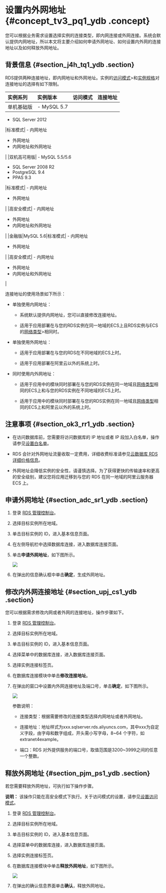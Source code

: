 # 设置内外网地址 {#concept_tv3_pq1_ydb .concept}

您可以根据业务需求设置选择实例的连接类型，即内网连接或外网连接。系统会默认提供内网地址，所以本文将主要介绍如何申请外网地址、如何设置内外网的连接地址以及如何释放外网地址。

## 背景信息 {#section_j4h_tq1_ydb .section}

RDS提供两种连接地址，即内网地址和外网地址。实例的[访问模式](cn.zh-CN/用户指南/网络管理/设置访问模式.md#)\>和[实例规格](../../../../cn.zh-CN/产品简介/实例规格/实例规格表.md)对连接地址的选择有如下限制。

|实例系列|实例版本|访问模式|连接地址|
|:---|:---|:---|:---|
|单机基础版| -   MySQL 5.7
-   SQL Server 2012

 |标准模式| -   内网地址
-   外网地址
-   内网地址和外网地址

 |
|双机高可用版| -   MySQL 5.5/5.6
-   SQL Server 2008 R2
-   PostgreSQL 9.4
-   PPAS 9.3

 |标准模式| -   内网地址
-   外网地址

 |
|高安全模式| -   内网地址
-   外网地址
-   内网地址和外网地址

 |
|金融版|MySQL 5.6|标准模式| -   内网地址
-   外网地址

 |
|高安全模式| -   内网地址
-   外网地址
-   内网地址和外网地址

 |

连接地址的使用场景如下所示：

-   单独使用内网地址：

    -   系统默认提供内网地址，您可以直接修改连接地址。

    -   适用于应用部署在与您的RDS实例在同一地域的ECS上且RDS实例与ECS的[网络类型](cn.zh-CN/用户指南/网络管理/设置网络类型.md#)\>相同时。

-   单独使用外网地址：

    -   适用于应用部署在与您的RDS在不同地域的ECS上时。

    -   适用于应用部署在阿里云以外的系统上时。

-   同时使用内外网地址：

    -   适用于应用中的模块同时部署在与您的RDS实例在同一地域且[网络类型](cn.zh-CN/用户指南/网络管理/设置网络类型.md#)相同的ECS上和与您的RDS实例在不同地域的ECS上时。

    -   适用于应用中的模块同时部署在与您的RDS实例在同一地域且[网络类型](cn.zh-CN/用户指南/网络管理/设置网络类型.md#)相同的ECS上和阿里云以外的系统上时。


## 注意事项 {#section_ok3_rr1_ydb .section}

-   在访问数据库前，您需要将访问数据库的 IP 地址或者 IP 段加入白名单，操作请参见[设置白名单](cn.zh-CN/用户指南/安全管理/设置白名单.md#)。

-   RDS 会针对外网地址流量收取一定费用，详细收费标准请参见[云数据库 RDS 详细价格信息](https://www.aliyun.com/price/product#/rds/detail)。

-   外网地址会降低实例的安全性，请谨慎选择。为了获得更快的传输速率和更高的安全级别，建议您将应用迁移到与您的 RDS 在同一地域的阿里云服务器 ECS 上。


## 申请外网地址 {#section_adc_sr1_ydb .section}

1.  登录 [RDS 管理控制台](https://rds.console.aliyun.com/)。
2.  选择目标实例所在地域。
3.  单击目标实例的 ID，进入基本信息页面。
4.  在左侧导航栏中选择数据库连接，进入数据库连接页面。
5.  单击**申请外网地址**，如下图所示。

    ![](http://static-aliyun-doc.oss-cn-hangzhou.aliyuncs.com/assets/img/7945/3991_zh-CN.png)

6.  在弹出的信息确认框中单击**确定**，生成外网地址。

## 修改内外网连接地址 {#section_upj_cs1_ydb .section}

您可以根据需求修改内网或者外网的连接地址，操作步骤如下。

1.  登录 [RDS 管理控制台](https://rds.console.aliyun.com/)。
2.  选择目标实例所在地域。
3.  单击目标实例的 ID，进入基本信息页面。
4.  选择菜单中的数据库连接，进入数据库连接页面。
5.  选择实例连接标签页。
6.  在数据库连接模块中单击**修改连接地址**。
7.  在弹出的窗口中设置内外网连接地址及端口号，单击**确定**，如下图所示。

    ![](http://static-aliyun-doc.oss-cn-hangzhou.aliyuncs.com/assets/img/7945/3992_zh-CN.png)

    参数说明：

    -   连接类型：根据需要修改的连接类型选择内网地址或者外网地址。

    -   连接地址：地址样式为xxx.sqlserver.rds.aliyuncs.com，其中xxx为自定义字段，由字母和数字组成，开头需小写字母，8~64 个字符，如extranet4example。

    -   端口：RDS 对外提供服务的端口号，取值范围是3200~3999之间的任意一个整数。


## 释放外网地址 {#section_pjm_ps1_ydb .section}

若您需要释放外网地址，可执行如下操作步骤。

**说明：** 该操作只能在高安全模式下执行。关于访问模式的设置，请参见[设置访问模式](cn.zh-CN/用户指南/网络管理/设置访问模式.md#)。

1.  登录 [RDS 管理控制台](https://rds.console.aliyun.com/)。
2.  选择目标实例所在地域。
3.  单击目标实例的 ID，进入基本信息页面。
4.  选择菜单中的数据库连接，进入数据库连接页面。
5.  选择实例连接标签页。
6.  在数据库连接模块中单击**释放外网地址**，如下图所示。

    ![](http://static-aliyun-doc.oss-cn-hangzhou.aliyuncs.com/assets/img/7945/3993_zh-CN.png)

7.  在弹出的确认信息界面单击**确认**，释放外网地址。

